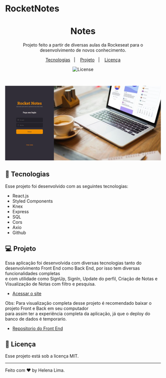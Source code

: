 # RocketNotes
 <h1 align="center"> Notes </h1>

<p align="center">
 Projeto feito a partir de diversas aulas da Rockeseat para o desenvolvimento de novos conhecimento. 
</p>

<p align="center">
  <a href="#-tecnologias">Tecnologias</a>&nbsp;&nbsp;&nbsp;|&nbsp;&nbsp;&nbsp;
  <a href="#-projeto">Projeto</a>&nbsp;&nbsp;&nbsp;|&nbsp;&nbsp;&nbsp;
  <a href="#memo-licença">Licença</a>
</p>

<p align="center">
  <img alt="License" src="https://img.shields.io/static/v1?label=license&message=MIT&color=49AA26&labelColor=000000" >
</p>

<br>

<p align="center">
  <img alt="projeto notes" src="./public/preview.png">
</p>

## 🚀 Tecnologias

Esse projeto foi desenvolvido com as seguintes tecnologias:
- React.js
- Styled Components
- Knex
- Express
- SQL
- Cors
- Axio
- Github

## 💻 Projeto

Essa aplicação foi desenvolvida com diversas tecnologias tanto do desenvolvimento Front End como Back End, por isso tem diversas funcionalidades completas <br/>
e com utilidade como SignUp, SignIn, Update do perfil, Criação de Notas e Visualização de Notas com filtro e pesquisa.


- [Acessar o site](https://rockeat-notes.vercel.app/)

Obs: Para visualização completa desse projeto é recomendado baixar o projeto Front e Back em seu computador <br/>
para assim ter a experiência completa da aplicação, já que o deploy do banco de dados é temporario. 
- [Repositorio do Front End](https://github.com/Helenapl145/RockeatNotes)

## :memo: Licença

Esse projeto está sob a licença MIT.

---

Feito com ♥ by Helena Lima. 



